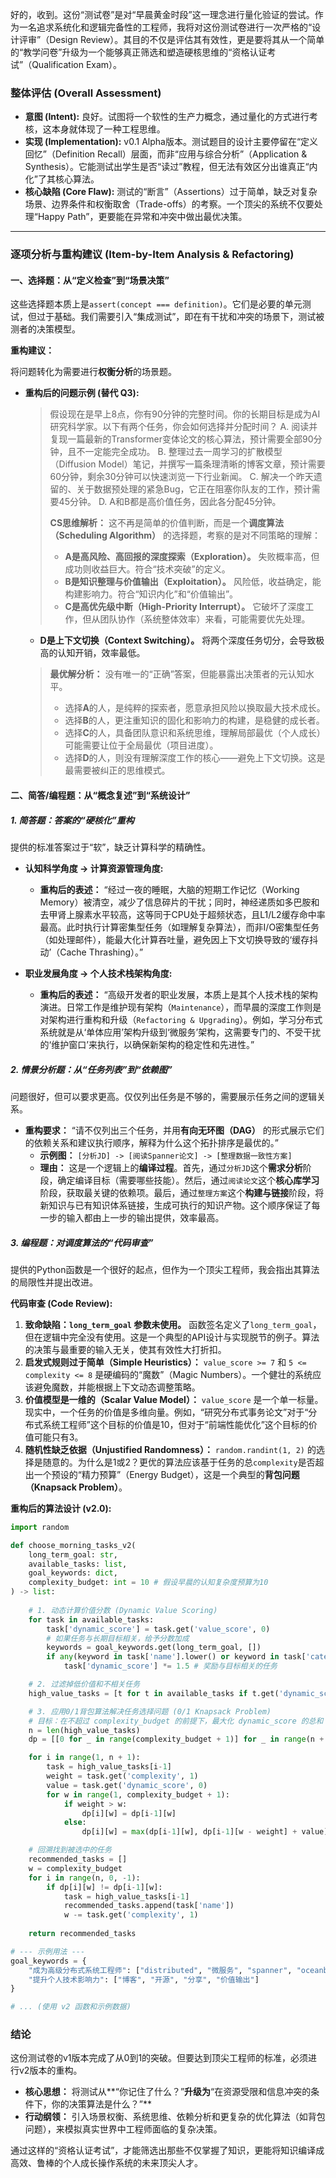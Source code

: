 好的，收到。这份“测试卷”是对“早晨黄金时段”这一理念进行量化验证的尝试。作为一名追求系统化和逻辑完备性的工程师，我将对这份测试卷进行一次严格的“设计评审”（Design Review）。其目的不仅是评估其有效性，更是要将其从一个简单的“教学问卷”升级为一个能够真正筛选和塑造硬核思维的“资格认证考试”（Qualification Exam）。

### 整体评估 (Overall Assessment)

*   **意图 (Intent):** 良好。试图将一个软性的生产力概念，通过量化的方式进行考核，这本身就体现了一种工程思维。
*   **实现 (Implementation):** v0.1 Alpha版本。测试题目的设计主要停留在“定义回忆”（Definition Recall）层面，而非“应用与综合分析”（Application & Synthesis）。它能测试出学生是否“读过”教程，但无法有效区分出谁真正“内化”了其核心算法。
*   **核心缺陷 (Core Flaw):** 测试的“断言”（Assertions）过于简单，缺乏对复杂场景、边界条件和权衡取舍（Trade-offs）的考察。一个顶尖的系统不仅要处理“Happy Path”，更要能在异常和冲突中做出最优决策。

---

### 逐项分析与重构建议 (Item-by-Item Analysis & Refactoring)

#### 一、选择题：从“定义检查”到“场景决策”

这些选择题本质上是`assert(concept === definition)`。它们是必要的单元测试，但过于基础。我们需要引入“集成测试”，即在有干扰和冲突的场景下，测试被测者的决策模型。

**重构建议：**

将问题转化为需要进行**权衡分析**的场景题。

*   **重构后的问题示例 (替代 Q3):**
    > 假设现在是早上8点，你有90分钟的完整时间。你的长期目标是成为AI研究科学家。以下有两个任务，你会如何选择并分配时间？
    > A. 阅读并复现一篇最新的Transformer变体论文的核心算法，预计需要全部90分钟，且不一定能完全成功。
    > B. 整理过去一周学习的扩散模型（Diffusion Model）笔记，并撰写一篇条理清晰的博客文章，预计需要60分钟，剩余30分钟可以快速浏览一下行业新闻。
    > C. 解决一个昨天遗留的、关于数据预处理的紧急Bug，它正在阻塞你队友的工作，预计需要45分钟。
    > D. A和B都是高价值任务，因此各分配45分钟。
    >
    > **CS思维解析：**
    > 这不再是简单的价值判断，而是一个**调度算法（Scheduling Algorithm）** 的选择题，考察的是对不同策略的理解：
    > *   **A是高风险、高回报的深度探索（Exploration）。** 失败概率高，但成功则收益巨大。符合“技术突破”的定义。
    > *   **B是知识整理与价值输出（Exploitation）。** 风险低，收益确定，能构建影响力。符合“知识内化”和“价值输出”。
    > *   **C是高优先级中断（High-Priority Interrupt）。** 它破坏了深度工作，但从团队协作（系统整体效率）来看，可能需要优先处理。
    *   **D是上下文切换（Context Switching）。** 将两个深度任务切分，会导致极高的认知开销，效率最低。
    >
    > **最优解分析：** 没有唯一的“正确”答案，但能暴露出决策者的元认知水平。
    > *   选择**A**的人，是纯粹的探索者，愿意承担风险以换取最大技术成长。
    > *   选择**B**的人，更注重知识的固化和影响力的构建，是稳健的成长者。
    > *   选择**C**的人，具备团队意识和系统思维，理解局部最优（个人成长）可能需要让位于全局最优（项目进度）。
    > *   选择**D**的人，则没有理解深度工作的核心——避免上下文切换。这是最需要被纠正的思维模式。

#### 二、简答/编程题：从“概念复述”到“系统设计”

##### 1. 简答题：答案的“硬核化”重构

提供的标准答案过于“软”，缺乏计算科学的精确性。

*   **认知科学角度 -> 计算资源管理角度:**
    *   **重构后的表述：** “经过一夜的睡眠，大脑的短期工作记忆（Working Memory）被清空，减少了信息碎片的干扰；同时，神经递质如多巴胺和去甲肾上腺素水平较高，这等同于CPU处于超频状态，且L1/L2缓存命中率最高。此时执行计算密集型任务（如理解复杂算法），而非I/O密集型任务（如处理邮件），能最大化计算吞吐量，避免因上下文切换导致的‘缓存抖动’（Cache Thrashing）。”

*   **职业发展角度 -> 个人技术栈架构角度:**
    *   **重构后的表述：** “高级开发者的职业发展，本质上是其个人技术栈的架构演进。日常工作是维护现有架构（`Maintenance`），而早晨的深度工作则是对架构进行重构和升级（`Refactoring & Upgrading`）。例如，学习分布式系统就是从‘单体应用’架构升级到‘微服务’架构，这需要专门的、不受干扰的‘维护窗口’来执行，以确保新架构的稳定性和先进性。”

##### 2. 情景分析题：从“任务列表”到“依赖图”

问题很好，但可以要求更高。仅仅列出任务是不够的，需要展示任务之间的逻辑关系。

*   **重构要求：** “请不仅列出三个任务，并用**有向无环图（DAG）** 的形式展示它们的依赖关系和建议执行顺序，解释为什么这个拓扑排序是最优的。”
    *   **示例图：** `[分析JD] -> [阅读Spanner论文] -> [整理数据一致性方案]`
    *   **理由：** 这是一个逻辑上的**编译过程**。首先，通过`分析JD`这个**需求分析**阶段，确定编译目标（需要哪些技能）。然后，通过`阅读论文`这个**核心库学习**阶段，获取最关键的依赖项。最后，通过`整理方案`这个**构建与链接**阶段，将新知识与已有知识体系链接，生成可执行的知识产物。这个顺序保证了每一步的输入都由上一步的输出提供，效率最高。

##### 3. 编程题：对调度算法的“代码审查”

提供的Python函数是一个很好的起点，但作为一个顶尖工程师，我会指出其算法的局限性并提出改进。

**代码审查 (Code Review):**

1.  **致命缺陷：`long_term_goal` 参数未使用。** 函数签名定义了`long_term_goal`，但在逻辑中完全没有使用。这是一个典型的API设计与实现脱节的例子。算法的决策与最重要的输入无关，使其有效性大打折扣。
2.  **启发式规则过于简单（Simple Heuristics）：** `value_score >= 7` 和 `5 <= complexity <= 8` 是硬编码的“魔数”（Magic Numbers）。一个健壮的系统应该避免魔数，并能根据上下文动态调整策略。
3.  **价值模型是一维的（Scalar Value Model）：** `value_score` 是一个单一标量。现实中，一个任务的价值是多维向量。例如，“研究分布式事务论文”对于“分布式系统工程师”这个目标的价值是10，但对于“前端性能优化”这个目标的价值可能只有3。
4.  **随机性缺乏依据（Unjustified Randomness）：** `random.randint(1, 2)` 的选择是随意的。为什么是1或2？更优的算法应该基于任务的总`complexity`是否超出一个预设的“精力预算”（Energy Budget），这是一个典型的**背包问题（Knapsack Problem）**。

**重构后的算法设计 (v2.0):**

```python
import random

def choose_morning_tasks_v2(
    long_term_goal: str, 
    available_tasks: list,
    goal_keywords: dict,
    complexity_budget: int = 10 # 假设早晨的认知复杂度预算为10
) -> list:
    
    # 1. 动态计算价值分数 (Dynamic Value Scoring)
    for task in available_tasks:
        task['dynamic_score'] = task.get('value_score', 0)
        # 如果任务与长期目标相关，给予分数加成
        keywords = goal_keywords.get(long_term_goal, [])
        if any(keyword in task['name'].lower() or keyword in task['category'].lower() for keyword in keywords):
            task['dynamic_score'] *= 1.5 # 奖励与目标相关的任务

    # 2. 过滤掉低价值和不相关任务
    high_value_tasks = [t for t in available_tasks if t.get('dynamic_score', 0) > 5]

    # 3. 应用0/1背包算法解决任务选择问题 (0/1 Knapsack Problem)
    # 目标：在不超过 complexity_budget 的前提下，最大化 dynamic_score 的总和
    n = len(high_value_tasks)
    dp = [[0 for _ in range(complexity_budget + 1)] for _ in range(n + 1)]

    for i in range(1, n + 1):
        task = high_value_tasks[i-1]
        weight = task.get('complexity', 1)
        value = task.get('dynamic_score', 0)
        for w in range(1, complexity_budget + 1):
            if weight > w:
                dp[i][w] = dp[i-1][w]
            else:
                dp[i][w] = max(dp[i-1][w], dp[i-1][w - weight] + value)

    # 回溯找到被选中的任务
    recommended_tasks = []
    w = complexity_budget
    for i in range(n, 0, -1):
        if dp[i][w] != dp[i-1][w]:
            task = high_value_tasks[i-1]
            recommended_tasks.append(task['name'])
            w -= task.get('complexity', 1)
            
    return recommended_tasks

# --- 示例用法 ---
goal_keywords = {
    "成为高级分布式系统工程师": ["distributed", "微服务", "spanner", "oceanbase", "一致性", "存储"],
    "提升个人技术影响力": ["博客", "开源", "分享", "价值输出"]
}

# ... (使用 v2 函数和示例数据)
```

### 结论

这份测试卷的v1版本完成了从0到1的突破。但要达到顶尖工程师的标准，必须进行v2版本的重构。

*   **核心思想：** 将测试从**“你记住了什么？”**升级为**“在资源受限和信息冲突的条件下，你的决策算法是什么？”**
*   **行动纲领：** 引入场景权衡、系统思维、依赖分析和更复杂的优化算法（如背包问题），来模拟真实世界中工程师面临的复杂决策。

通过这样的“资格认证考试”，才能筛选出那些不仅掌握了知识，更能将知识编译成高效、鲁棒的个人成长操作系统的未来顶尖人才。